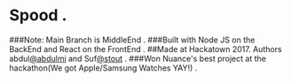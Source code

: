 # Spood . 
###Note: Main Branch is MiddleEnd . 
###Built with Node JS on the BackEnd and React on the FrontEnd . 
##Made at Hackatown 2017. Authors abdul[@abdulmi](github.com/abdulmi) and Suf[@stout](github.com/stout) . 
###Won Nuance's best project at the hackathon(We got Apple/Samsung Watches YAY!) . 

